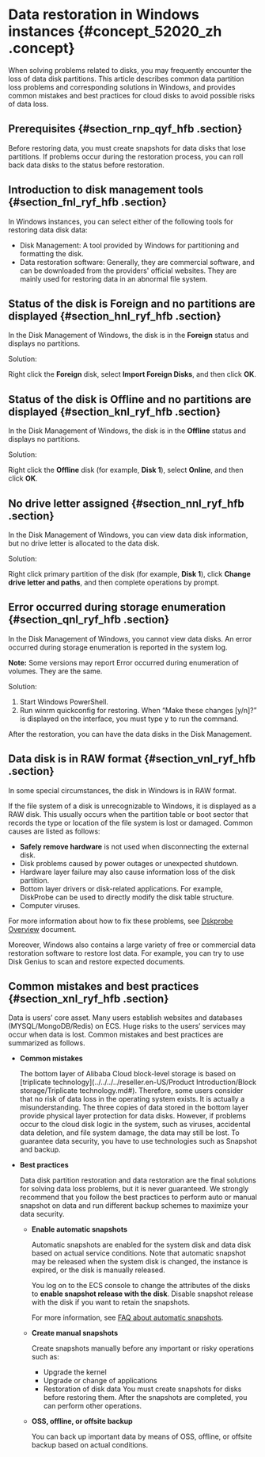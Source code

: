 # Data restoration in Windows instances {#concept_52020_zh .concept}

When solving problems related to disks, you may frequently encounter the loss of data disk partitions. This article describes common data partition loss problems and corresponding solutions in Windows, and provides common mistakes and best practices for cloud disks to avoid possible risks of data loss.

## Prerequisites {#section_rnp_qyf_hfb .section}

Before restoring data, you must create snapshots for data disks that lose partitions. If problems occur during the restoration process, you can roll back data disks to the status before restoration.

## Introduction to disk management tools {#section_fnl_ryf_hfb .section}

In Windows instances, you can select either of the following tools for restoring data disk data:

-   Disk Management: A tool provided by Windows for partitioning and formatting the disk.
-   Data restoration software: Generally, they are commercial software, and can be downloaded from the providers' official websites. They are mainly used for restoring data in an abnormal file system.

## Status of the disk is Foreign and no partitions are displayed {#section_hnl_ryf_hfb .section}

In the Disk Management of Windows, the disk is in the **Foreign** status and displays no partitions.

Solution:

Right click the **Foreign** disk, select **Import Foreign Disks**, and then click **OK**.

## Status of the disk is Offline and no partitions are displayed {#section_knl_ryf_hfb .section}

In the Disk Management of Windows, the disk is in the **Offline** status and displays no partitions.

Solution:

Right click the **Offline** disk \(for example, **Disk 1**\), select **Online**, and then click **OK**.

## No drive letter assigned {#section_nnl_ryf_hfb .section}

In the Disk Management of Windows, you can view data disk information, but no drive letter is allocated to the data disk.

Solution:

Right click primary partition of the disk \(for example, **Disk 1**\), click **Change drive letter and paths**, and then complete operations by prompt.

## Error occurred during storage enumeration {#section_qnl_ryf_hfb .section}

In the Disk Management of Windows, you cannot view data disks. An error occurred during storage enumeration is reported in the system log.

**Note:** Some versions may report Error occurred during enumeration of volumes. They are the same.

Solution:

1.  Start Windows PowerShell.
2.  Run winrm quickconfig for restoring. When “Make these changes \[y/n\]?” is displayed on the interface, you must type y to run the command.

     


After the restoration, you can have the data disks in the Disk Management.

## Data disk is in RAW format {#section_vnl_ryf_hfb .section}

In some special circumstances, the disk in Windows is in RAW format.

If the file system of a disk is unrecognizable to Windows, it is displayed as a RAW disk. This usually occurs when the partition table or boot sector that records the type or location of the file system is lost or damaged. Common causes are listed as follows:

-   **Safely remove hardware** is not used when disconnecting the external disk.
-   Disk problems caused by power outages or unexpected shutdown.
-   Hardware layer failure may also cause information loss of the disk partition.
-   Bottom layer drivers or disk-related applications. For example, DiskProbe can be used to directly modify the disk table structure.
-   Computer viruses.

For more information about how to fix these problems, see [Dskprobe Overview](https://technet.microsoft.com/en-us/library/cc736327(v=ws.10).aspx) document.

Moreover, Windows also contains a large variety of free or commercial data restoration software to restore lost data. For example, you can try to use Disk Genius to scan and restore expected documents.

## Common mistakes and best practices {#section_xnl_ryf_hfb .section}

Data is users’ core asset. Many users establish websites and databases \(MYSQL/MongoDB/Redis\) on ECS. Huge risks to the users’ services may occur when data is lost. Common mistakes and best practices are summarized as follows.

-   **Common mistakes**

    The bottom layer of Alibaba Cloud block-level storage is based on [triplicate technology](../../../../reseller.en-US/Product Introduction/Block storage/Triplicate technology.md#). Therefore, some users consider that no risk of data loss in the operating system exists. It is actually a misunderstanding. The three copies of data stored in the bottom layer provide physical layer protection for data disks. However, if problems occur to the cloud disk logic in the system, such as viruses, accidental data deletion, and file system damage, the data may still be lost. To guarantee data security, you have to use technologies such as Snapshot and backup.

-   **Best practices**

    Data disk partition restoration and data restoration are the final solutions for solving data loss problems, but it is never guaranteed. We strongly recommend that you follow the best practices to perform auto or manual snapshot on data and run different backup schemes to maximize your data security.

    -   **Enable automatic snapshots**

        Automatic snapshots are enabled for the system disk and data disk based on actual service conditions. Note that automatic snapshot may be released when the system disk is changed, the instance is expired, or the disk is manually released.

        You log on to the ECS console to change the attributes of the disks to **enable snapshot release with the disk**. Disable snapshot release with the disk if you want to retain the snapshots.

        For more information, see [FAQ about automatic snapshots](https://partners-intl.aliyun.com/help/faq-detail/40552.htm).

    -   **Create manual snapshots**

        Create snapshots manually before any important or risky operations such as:

        -   Upgrade the kernel
        -   Upgrade or change of applications
        -   Restoration of disk data
        You must create snapshots for disks before restoring them. After the snapshots are completed, you can perform other operations.

    -   **OSS, offline, or offsite backup**

        You can back up important data by means of OSS, offline, or offsite backup based on actual conditions.


